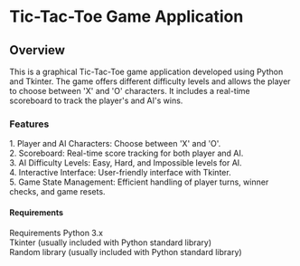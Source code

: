 <h1>Tic-Tac-Toe Game Application</h1>
<h2>Overview</h2>
This is a graphical Tic-Tac-Toe game application developed using Python and Tkinter. The game offers different difficulty levels and allows the player to choose between 'X' and 'O' characters. It includes a real-time scoreboard to track the player's and AI's wins.

<h3>Features</h3>
1. Player and AI Characters: Choose between 'X' and 'O'.
<br>
2. Scoreboard: Real-time score tracking for both player and AI.
<br>
3. AI Difficulty Levels: Easy, Hard, and Impossible levels for AI.
<br>
4. Interactive Interface: User-friendly interface with Tkinter.
<br>
5. Game State Management: Efficient handling of player turns, winner checks, and game resets.
<h4>Requirements</h4>Requirements
Python 3.x
<br>
Tkinter (usually included with Python standard library)
<br>
Random library (usually included with Python standard library)

